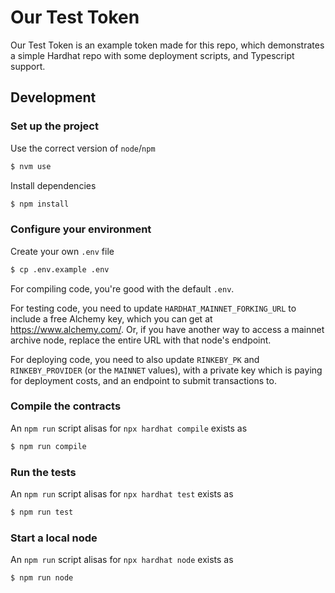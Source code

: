 # Our Test Token

Our Test Token is an example token made for this repo, which demonstrates a simple Hardhat repo with some deployment scripts, and Typescript support.

## Development

### Set up the project

Use the correct version of `node`/`npm`

```sh
$ nvm use
```

Install dependencies

```sh
$ npm install
```

### Configure your environment

Create your own `.env` file

```sh
$ cp .env.example .env
```

For compiling code, you're good with the default `.env`.

For testing code, you need to update `HARDHAT_MAINNET_FORKING_URL` to include a free Alchemy key, which you can get at https://www.alchemy.com/. Or, if you have another way to access a mainnet archive node, replace the entire URL with that node's endpoint.

For deploying code, you need to also update `RINKEBY_PK` and `RINKEBY_PROVIDER` (or the `MAINNET` values), with a private key which is paying for deployment costs, and an endpoint to submit transactions to.

### Compile the contracts

An `npm run` script alisas for `npx hardhat compile` exists as

```sh
$ npm run compile
```

### Run the tests

An `npm run` script alisas for `npx hardhat test` exists as

```sh
$ npm run test
```

### Start a local node

An `npm run` script alisas for `npx hardhat node` exists as

```sh
$ npm run node
```
